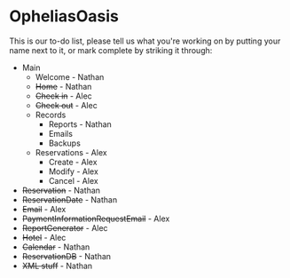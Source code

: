 # OpheliasOasis
This is our to-do list, please tell us what you're working on by putting your name next to it,  or mark complete by striking it through:

- Main
  - Welcome - Nathan
  - ~~Home~~ - Nathan
  - ~~Check in~~ - Alec
  - ~~Check out~~ - Alec
  - Records
    - Reports - Nathan
    - Emails
    - Backups
  - Reservations - Alex
    - Create - Alex
    - Modify - Alex
    - Cancel - Alex
- ~~Reservation~~ - Nathan
- ~~ReservationDate~~ - Nathan
- ~~Email~~ - Alex
- ~~PaymentInformationRequestEmail~~ - Alex
- ~~ReportGenerator~~ - Alec
- ~~Hotel~~ - Alec
- ~~Calendar~~ - Nathan
- ~~ReservationDB~~ - Nathan
- ~~XML stuff~~ - Nathan





